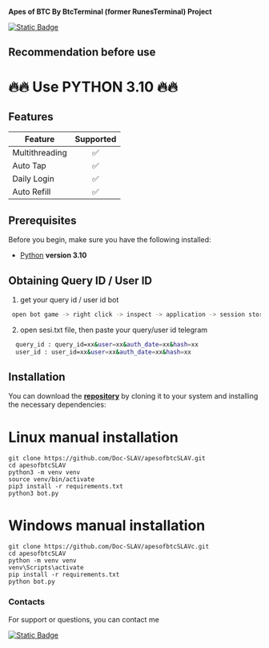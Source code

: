 **Apes of BTC By BtcTerminal (former RunesTerminal) Project**


[![Static Badge](https://img.shields.io/badge/Telegram-Bot%20Link-Link?style=for-the-badge&logo=Telegram&logoColor=white&logoSize=auto&color=blue)](https://t.me/ApesofBTCbot/start?startapp=kentId1091505526)

## Recommendation before use

# 🔥🔥 Use PYTHON 3.10 🔥🔥

## Features  
| Feature                                                   | Supported |
|-----------------------------------------------------------|:---------:|
| Multithreading                                            |     ✅     |
| Auto Tap                                                  |     ✅     |
| Daily Login                                               |     ✅     |
| Auto Refill                                               |     ✅     |


## Prerequisites
Before you begin, make sure you have the following installed:
- [Python](https://www.python.org/downloads/) **version 3.10**

## Obtaining Query ID / User ID
1. get your query id / user id bot
 ```bash
  open bot game -> right click -> inspect -> application -> session storage -> tgwebapp -> query_id / user_id
```

2. open sesi.txt file, then paste your query/user id telegram

```bash
  query_id : query_id=xx&user=xx&auth_date=xx&hash=xx
  user_id : user_id=xx&user=xx&auth_date=xx&hash=xx
```

## Installation
You can download the [**repository**](https://github.com/Doc-SLAV/apesofbtcSLAV/archive/refs/heads/main.zip) by cloning it to your system and installing the necessary dependencies:

# Linux manual installation
```shell
git clone https://github.com/Doc-SLAV/apesofbtcSLAV.git
cd apesofbtcSLAV
python3 -m venv venv
source venv/bin/activate
pip3 install -r requirements.txt
python3 bot.py
```


# Windows manual installation
```shell
git clone https://github.com/Doc-SLAV/apesofbtcSLAVc.git
cd apesofbtcSLAV
python -m venv venv
venv\Scripts\activate
pip install -r requirements.txt
python bot.py
```


### Contacts

For support or questions, you can contact me

[![Static Badge](https://img.shields.io/badge/Telegram-Channel-Link?style=for-the-badge&logo=Telegram&logoColor=white&logoSize=auto&color=blue)](https://t.me/zxcvbnmasdfghjklqwertyuiop_12345)
